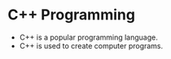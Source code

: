 # C++ Programming
- C++ is a popular programming language.
- C++ is used to create computer programs.
